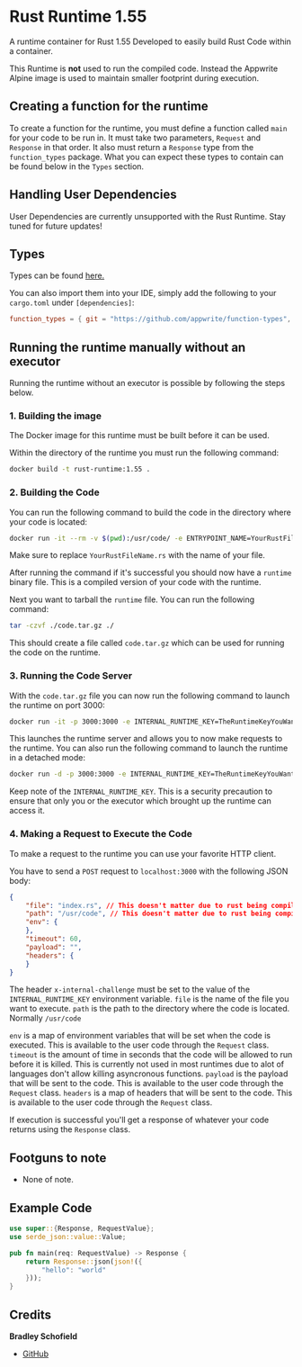 # Rust Runtime 1.55
A runtime container for Rust 1.55
Developed to easily build Rust Code within a container.

This Runtime is **not** used to run the compiled code. Instead the Appwrite Alpine image is used to maintain smaller footprint during execution.
## Creating a function for the runtime
To create a function for the runtime, you must define a function called `main` for your code to be run in. It must take two parameters, `Request` and `Response` in that order. It also must return a `Response` type from the `function_types` package. What you can expect these types to contain can be found below in the `Types` section.

## Handling User Dependencies
User Dependencies are currently unsupported with the Rust Runtime. Stay tuned for future updates!

## Types

Types can be found [here.](function_types)

You can also import them into your IDE, simply add the following to your `cargo.toml` under `[dependencies]`:
```toml
function_types = { git = "https://github.com/appwrite/function-types", branch = "rust" }
```

## Running the runtime manually without an executor
Running the runtime without an executor is possible by following the steps below.

### 1. Building the image

The Docker image for this runtime must be built before it can be used.

Within the directory of the runtime you must run the following command:
```bash
docker build -t rust-runtime:1.55 .
```

### 2. Building the Code

You can run the following command to build the code in the directory where your code is located:
```bash
docker run -it --rm -v $(pwd):/usr/code/ -e ENTRYPOINT_NAME=YourRustFileName.rs rust-runtime:1.55 /usr/local/src/build.sh
```

Make sure to replace `YourRustFileName.rs` with the name of your file.

After running the command if it's successful you should now have a `runtime` binary file.
This is a compiled version of your code with the runtime.

Next you want to tarball the `runtime` file. You can run the following command:
```bash
tar -czvf ./code.tar.gz ./
```
This should create a file called `code.tar.gz` which can be used for running the code on the runtime.

### 3. Running the Code Server

With the `code.tar.gz` file you can now run the following command to launch the runtime on port 3000:
```bash
docker run -it -p 3000:3000 -e INTERNAL_RUNTIME_KEY=TheRuntimeKeyYouWant --rm -v $(pwd)/code.tar.gz:/tmp/code.tar.gz appwrite-alpine:3.13.6 /usr/local/src/launch.sh
```
This launches the runtime server and allows you to now make requests to the runtime. You can also run the following command to launch the runtime in a detached mode:
```bash
docker run -d -p 3000:3000 -e INTERNAL_RUNTIME_KEY=TheRuntimeKeyYouWant --rm -v $(pwd)/code.tar.gz:/tmp/code.tar.gz appwrite-alpine:3.13.6 /usr/local/src/launch.sh
```

Keep note of the `INTERNAL_RUNTIME_KEY`. This is a security precaution to ensure that only you or the executor which brought up the runtime can access it.

### 4. Making a Request to Execute the Code

To make a request to the runtime you can use your favorite HTTP client.

You have to send a `POST` request to `localhost:3000` with the following JSON body:
```json
{
    "file": "index.rs", // This doesn't matter due to rust being compiled.
    "path": "/usr/code", // This doesn't matter due to rust being compiled.
    "env": {
    },
    "timeout": 60,
    "payload": "", 
    "headers": {
    }
}
```
The header `x-internal-challenge` must be set to the value of the `INTERNAL_RUNTIME_KEY` environment variable.
`file` is the name of the file you want to execute.
`path` is the path to the directory where the code is located. Normally `/usr/code`

`env` is a map of environment variables that will be set when the code is executed. This is available to the user code through the `Request` class.
`timeout` is the amount of time in seconds that the code will be allowed to run before it is killed. This is currently not used in most runtimes due to alot of languages don't allow killing asyncronous functions.
`payload` is the payload that will be sent to the code. This is available to the user code through the `Request` class.
`headers` is a map of headers that will be sent to the code. This is available to the user code through the `Request` class.

If execution is successful you'll get a response of whatever your code returns using the `Response` class.

## Footguns to note
 - None of note.

## Example Code

```rust
use super::{Response, RequestValue};
use serde_json::value::Value;

pub fn main(req: RequestValue) -> Response {
    return Response::json(json!({
        "hello": "world"
    }));
}
```

## Credits
**Bradley Schofield**
 - [GitHub](https://github.com/PineappleIOnic/)